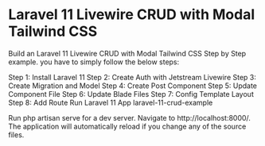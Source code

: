 # Laravel 11 Livewire CRUD with Modal Tailwind CSS
Build an Laravel 11 Livewire CRUD with Modal Tailwind CSS Step by Step example. you have to simply follow the below steps:

Step 1: Install Laravel 11
Step 2: Create Auth with Jetstream Livewire
Step 3: Create Migration and Model
Step 4: Create Post Component
Step 5: Update Component File 
Step 6: Update Blade Files
Step 7: Config Template Layout
Step 8: Add Route
Run Laravel 11 App
laravel-11-crud-example

Run php artisan serve for a dev server. Navigate to http://localhost:8000/. The application will automatically reload if you change any of the source files.
